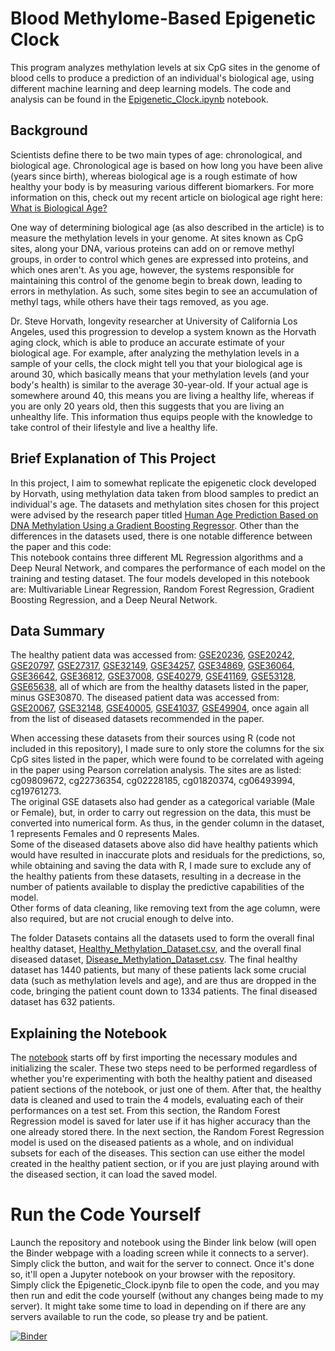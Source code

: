 # Blood Methylome-Based Epigenetic Clock
This program analyzes methylation levels at six CpG sites in the genome of blood cells to produce a prediction of an individual's biological age, using different machine learning and deep learning models. The code and analysis can be found in the [Epigenetic_Clock.ipynb](https://github.com/AkshajD/Epigenetic-Clock/blob/main/Epigenetic_Clock.ipynb) notebook.
## Background
Scientists define there to be two main types of age: chronological, and biological age. Chronological age is based on how long you have been alive (years since birth), whereas biological age is a rough estimate of how healthy your body is by measuring various different biomarkers. For more information on this, check out my recent article on biological age right here: [What is Biological Age?](https://medium.com/biotein/what-is-biological-age-383692f53e60)

One way of determining biological age (as also described in the article) is to measure the methylation levels in your genome. At sites known as CpG sites, along your DNA, various proteins can add on or remove methyl groups, in order to control which genes are expressed into proteins, and which ones aren't. As you age, however, the systems responsible for maintaining this control of the genome begin to break down, leading to errors in methylation. As such, some sites begin to see an accumulation of methyl tags, while others have their tags removed, as you age.

Dr. Steve Horvath, longevity researcher at University of California Los Angeles, used this progression to develop a system known as the Horvath aging clock, which is able to produce an accurate estimate of your biological age. For example, after analyzing the methylation levels in a sample of your cells, the clock might tell you that your biological age is around 30, which basically means that your methylation levels (and your body's health) is similar to the average 30-year-old. If your actual age is somewhere around 40, this means you are living a healthy life, whereas if you are only 20 years old, then this suggests that you are living an unhealthy life. This information thus equips people with the knowledge to take control of their lifestyle and live a healthy life.

## Brief Explanation of This Project
In this project, I aim to somewhat replicate the epigenetic clock developed by Horvath, using methylation data taken from blood samples to predict an individual's age. The datasets and methylation sites chosen for this project were advised by the research paper titled [Human Age Prediction Based on DNA Methylation Using a Gradient Boosting Regressor](https://doi.org/10.3390/genes9090424). Other than the differences in the datasets used, there is one notable difference between the paper and this code:   
   This notebook contains three different ML Regression algorithms and a Deep Neural Network, and compares the performance of each model on the training and testing dataset. The four models developed in this notebook are: Multivariable Linear Regression, Random Forest Regression, Gradient Boosting Regression, and a Deep Neural Network.

## Data Summary
The healthy patient data was accessed from: [GSE20236](https://www.ncbi.nlm.nih.gov/geo/query/acc.cgi?acc=GSE20236), [GSE20242](https://www.ncbi.nlm.nih.gov/geo/query/acc.cgi?acc=GSE20242), [GSE20797](https://www.ncbi.nlm.nih.gov/geo/query/acc.cgi?acc=GSE27097), [GSE27317](https://www.ncbi.nlm.nih.gov/geo/query/acc.cgi?acc=GSE27317), [GSE32149](https://www.ncbi.nlm.nih.gov/geo/query/acc.cgi?acc=GSE32149), [GSE34257](https://www.ncbi.nlm.nih.gov/geo/query/acc.cgi?acc=GSE34257), [GSE34869](https://www.ncbi.nlm.nih.gov/geo/query/acc.cgi?acc=GSE34869), [GSE36064](https://www.ncbi.nlm.nih.gov/geo/query/acc.cgi?acc=GSE36064), [GSE36642](https://www.ncbi.nlm.nih.gov/geo/query/acc.cgi?acc=GSE36642), [GSE36812](https://www.ncbi.nlm.nih.gov/geo/query/acc.cgi?acc=GSE36812), [GSE37008](https://www.ncbi.nlm.nih.gov/geo/query/acc.cgi?acc=GSE37008), [GSE40279](https://www.ncbi.nlm.nih.gov/geo/query/acc.cgi?acc=GSE40279), [GSE41169](https://www.ncbi.nlm.nih.gov/geo/query/acc.cgi?acc=GSE41169), [GSE53128](https://www.ncbi.nlm.nih.gov/geo/query/acc.cgi?acc=GSE53128), [GSE65638](https://www.ncbi.nlm.nih.gov/geo/query/acc.cgi?acc=GSE65638), all of which are from the healthy datasets listed in the paper, minus GSE30870.
The diseased patient data was accessed from: [GSE20067](https://www.ncbi.nlm.nih.gov/geo/query/acc.cgi?acc=GSE20067), [GSE32148](https://www.ncbi.nlm.nih.gov/geo/query/acc.cgi?acc=GSE32148), [GSE40005](https://www.ncbi.nlm.nih.gov/geo/query/acc.cgi?acc=GSE40005), [GSE41037](https://www.ncbi.nlm.nih.gov/geo/query/acc.cgi?acc=GSE41037), [GSE49904](https://www.ncbi.nlm.nih.gov/geo/query/acc.cgi?acc=49904), once again all from the list of diseased datasets recommended in the paper.

When accessing these datasets from their sources using R (code not included in this repository), I made sure to only store the columns for the six CpG sites listed in the paper, which were found to be correlated with ageing in the paper using Pearson correlation analysis. The sites are as listed: cg09809672, cg22736354, cg02228185, cg01820374, cg06493994, cg19761273.  
The original GSE datasets also had gender as a categorical variable (Male or Female), but, in order to carry out regression on the data, this must be converted into numerical form. As thus, in the gender column in the dataset, 1 represents Females and 0 represents Males.   
Some of the diseased datasets above also did have healthy patients which would have resulted in inaccurate plots and residuals for the predictions, so, while obtaining and saving the data with R, I made sure to exclude any of the healthy patients from these datasets, resulting in a decrease in the number of patients available to display the predictive capabilities of the model.   
Other forms of data cleaning, like removing text from the age column, were also required, but are not crucial enough to delve into.

The folder Datasets contains all the datasets used to form the overall final healthy dataset, [Healthy_Methylation_Dataset.csv](https://github.com/AkshajD/Epigenetic-Clock/blob/main/Datasets/Healthy/Healthy_Methylation_Dataset.csv), and the overall final diseased dataset, [Disease_Methylation_Dataset.csv](https://github.com/AkshajD/Epigenetic-Clock/blob/main/Datasets/Diseased/Disease_Methylation_Dataset.csv). The final healthy dataset has 1440 patients, but many of these patients lack some crucial data (such as methylation levels and age), and are thus are dropped in the code, bringing the patient count down to 1334 patients. The final diseased dataset has 632 patients.

## Explaining the Notebook
The [notebook](https://github.com/AkshajD/Epigenetic-Clock/blob/main/Epigenetic_Clock.ipynb) starts off by first importing the necessary modules and initializing the scaler. These two steps need to be performed regardless of whether you're experimenting with both the healthy patient and diseased patient sections of the notebook, or just one of them. After that, the healthy data is cleaned and used to train the 4 models, evaluating each of their performances on a test set. From this section, the Random Forest Regression model is saved for later use if it has higher accuracy than the one already stored there. In the next section, the Random Forest Regression model is used on the diseased patients as a whole, and on individual subsets for each of the diseases. This section can use either the model created in the healthy patient section, or if you are just playing around with the diseased section, it can load the saved model.

# Run the Code Yourself
Launch the repository and notebook using the Binder link below (will open the Binder webpage with a loading screen while it connects to a server). Simply click the button, and wait for the server to connect. Once it's done so, it'll open a Jupyter notebook on your browser with the repository. Simply click the Epigenetic_Clock.ipynb file to open the code, and you may then run and edit the code yourself (without any changes being made to my server). It might take some time to load in depending on if there are any servers available to run the code, so please try and be patient.  
   
[![Binder](https://mybinder.org/badge_logo.svg)](https://mybinder.org/v2/gh/AkshajD/Epigenetic-Clock/HEAD)
